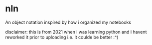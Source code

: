 # nln
An object notation inspired by how i organized my notebooks

disclaimer: this is from 2021 when i was learning python and i havent reworked it prior to uploading i.e. it coulde be better :^)
